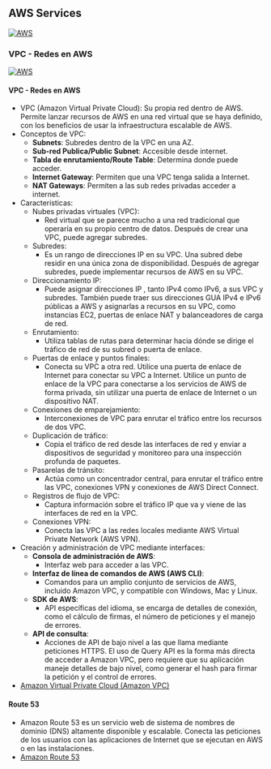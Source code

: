 ## AWS Services
[![AWS](https://img.shields.io/badge/AWS_Services-ff9900?style=for-the-badge&logo=amazon&logoColor=white&labelColor=101010)](https://github.com/Alberto-mt/AWS/blob/main/AWS%20Services/AWS_Services.md)

### VPC - Redes en AWS
[![AWS](https://img.shields.io/badge/VPC_Redes_en_AWS-c044b8?style=for-the-badge&logo=amazon&logoColor=white&labelColor=101010)](https://github.com/Alberto-mt/AWS/blob/main/AWS%20Services/Categorias/VPC_Redes_en_AWS.md)

#### VPC - Redes en AWS
- VPC (Amazon Virtual Private Cloud): Su propia red dentro de AWS.
Permite lanzar recursos de AWS en una red virtual que se haya definido, con los beneficios 
de usar la infraestructura escalable de AWS.
- Conceptos de VPC:
	- **Subnets**: Subredes dentro de la VPC en una AZ.
	- **Sub-red Publica/Public Subnet**: Accesible desde internet.
	- **Tabla de enrutamiento/Route Table**: Determina donde puede acceder.
	- **Internet Gateway**: Permiten que una VPC tenga salida a Internet.
	- **NAT Gateways**: Permiten a las sub redes privadas acceder a internet.
- Características:
	- Nubes privadas virtuales (VPC):
		- Red virtual que se parece mucho a una red tradicional que operaría en su 
		propio centro de datos. Después de crear una VPC, puede agregar subredes.
	- Subredes:
		- Es un rango de direcciones IP en su VPC. Una subred debe residir en una 
		única zona de disponibilidad. Después de agregar subredes, puede 
		implementar recursos de AWS en su VPC.
	- Direccionamiento IP:
		- Puede asignar direcciones IP , tanto IPv4 como IPv6, a sus VPC y subredes. También
		puede traer sus direcciones GUA IPv4 e IPv6 públicas a AWS y asignarlas a 
		recursos en su VPC, como instancias EC2, puertas de enlace NAT y 
		balanceadores de carga de red.
	- Enrutamiento:
		- Utiliza tablas de rutas para determinar hacia dónde se dirige el tráfico 
		de red de su subred o puerta de enlace.
	- Puertas de enlace y puntos finales:
		- Conecta su VPC a otra red. Utilice una puerta de enlace de Internet para 
		conectar su VPC a Internet. Utilice un punto de enlace de la VPC para 
		conectarse a los servicios de AWS de forma privada, sin utilizar una 
		puerta de enlace de Internet o un dispositivo NAT.
	- Conexiones de emparejamiento:
 		- Interconexiones de VPC para enrutar el tráfico entre los recursos de dos VPC.
	- Duplicación de tráfico:
		- Copia el tráfico de red desde las interfaces de red y enviar a 
		dispositivos de seguridad y monitoreo para una inspección profunda de paquetes.
	- Pasarelas de tránsito:
		- Actúa como un concentrador central, para enrutar el tráfico entre las 
		VPC, conexiones VPN y conexiones de AWS Direct Connect.
	- Registros de flujo de VPC:
		- Captura información sobre el tráfico IP que va y viene de las interfaces
		de red en la VPC.
	- Conexiones VPN: 
		- Conecta las VPC a las redes locales mediante AWS Virtual Private Network 
		(AWS VPN).
- Creación y administración de VPC mediante interfaces:
	- **Consola de administración de AWS**: 
		- Interfaz web para acceder a las VPC.
	- **Interfaz de línea de comandos de AWS (AWS CLI)**: 
		- Comandos para un amplio conjunto de servicios de AWS, incluido Amazon VPC,
 		y compatible con Windows, Mac y Linux.
	- **SDK de AWS**: 
		- API específicas del idioma, se encarga de detalles de conexión, como el 
		cálculo de firmas, el número de peticiones y el manejo de errores.
	- **API de consulta**: 
		- Acciones de API de bajo nivel a las que llama mediante peticiones HTTPS. 
		El uso de Query API es la forma más directa de acceder a Amazon VPC, pero 
		requiere que su aplicación maneje detalles de bajo nivel, como generar el 
		hash para firmar la petición y el control de errores.
- [Amazon Virtual Private Cloud (Amazon VPC)](https://aws.amazon.com/es/vpc/)

#### Route 53
- Amazon Route 53 es un servicio web de sistema de nombres de dominio (DNS) altamente 
disponible y escalable. Conecta las peticiones de los usuarios con las aplicaciones de 
Internet que se ejecutan en AWS o en las instalaciones.
- [Amazon Route 53](https://aws.amazon.com/es/route53/)
